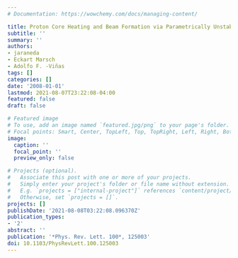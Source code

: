 ```yaml
---
# Documentation: https://wowchemy.com/docs/managing-content/

title: Proton Core Heating and Beam Formation via Parametrically Unstable Alfvén-Cyclotron  Waves
subtitle: ''
summary: ''
authors:
- jaraneda
- Eckart Marsch
- Adolfo F. -Viñas
tags: []
categories: []
date: '2008-01-01'
lastmod: 2021-08-07T23:22:08-04:00
featured: false
draft: false

# Featured image
# To use, add an image named `featured.jpg/png` to your page's folder.
# Focal points: Smart, Center, TopLeft, Top, TopRight, Left, Right, BottomLeft, Bottom, BottomRight.
image:
  caption: ''
  focal_point: ''
  preview_only: false

# Projects (optional).
#   Associate this post with one or more of your projects.
#   Simply enter your project's folder or file name without extension.
#   E.g. `projects = ["internal-project"]` references `content/project/deep-learning/index.md`.
#   Otherwise, set `projects = []`.
projects: []
publishDate: '2021-08-08T03:22:08.096370Z'
publication_types:
- '2'
abstract: ''
publication: '*Phys. Rev. Lett. 100*, 125003'
doi: 10.1103/PhysRevLett.100.125003
---
```


